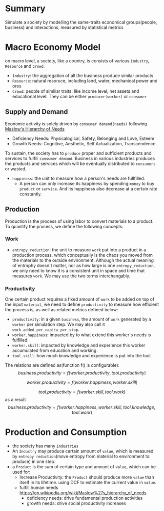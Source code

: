 # Summary
Simulate a society by modelling the same-traits economical groups(people, business) and interactions, measured by statistical metrics

# Macro Economy Model

on macro level, a society, like a country, is consists of various `Industry`, `Resource` and `Crowd`.
* `Industry`: the aggregation of all the business produce similar products
* `Resource`: natural resoruce, including land, water, mechanical power and ores
* `Crowd`: people of similiar traits: like income level, net assets and educational level. They can be either `producer(worker)` or `consumer`

## Supply and Demand
Economic activity is solely driven by `consumer demand(needs)` following [Maslow's Hierarchy of Needs](https://en.wikipedia.org/wiki/Maslow%27s_hierarchy_of_needs)
* Deficiency Needs: Physicalogical, Safety, Belonging and Love, Esteem
* Growth Needs: Cognitive, Aesthetic, Self Actualization, Transcendence

To sustain, the society has to `produce` proper and sufficient products and services to fulfill `consumer demand`. Business in various industries produces the products and services which will be eventually distributed to `consumers` or wasted.

* `happiness`: the unit to measure how a person's needs are fullfilled.
  * A person can only increase its happiness by spending `money` to buy `product` or `service`. And its happiness also decrease at a certain rate constantly.

## Production
Production is the process of using labor to convert materials to a product. To quantify the process, we define the following concepts:

### Work
* `entropy_reduction`: the unit to measure `work` put into a product in a production process, which conceptually is the chaos you moved from the materials to the outside environment. Although the actual meaning of entrophy doesn't matter, nor as how large is one `entropy_reduction`, we only need to know it is a consistent unit in space and time that measures `work`. We may use the two terms interchangably.


### Productivity
One certain product requires a fixed amount of `work` to be added on top of the input `material`, we need to define `productivity` to measure how efficient the process is, as well as related metrics defined below:

* `productivity`: in a given `business`, the amount of `work` generated by a `worker` per simulation step. We may also call it `work_added_per_capita_per_step`.
* `worker.happiness`: impacted by to what extend this worker's needs is fulfilled
* `worker.skill`: impacted by knowledge and experience this worker accumulated from education and working.
* `tool.skill`: how much knowledge and experience is put into the tool.

The relations are defined as(function f() is configurable):
$$
business.productivity = f(worker.productivity, tool.productivity)
$$

$$
worker.productivity = f(worker.happiness, worker.skill)
$$

$$
tool.productivity = f(worker.skill, tool.work)
$$
as a result
$$
business.productivity = f(worker.happiness, worker.skill, tool.knowledge, tool.work)
$$








# Production and Consumption
* the society has many `Industries`
* An `Industry` may produce certain amount of `value`, which is measured by `entropy reduction`(move entropy from material to environment to produce) in one step.
* a `Product` is the sum of certain type and amount of `value`, which can be used for:
  * Increase Productivity: the `Product` should produce more `value` than itself in its lifetime. using DCF to estimate the current value in `value`.
  * fulfill human needs https://en.wikipedia.org/wiki/Maslow%27s_hierarchy_of_needs
    * deficiency needs: drive fundamental production activities
    * growth needs: drive social productivity increases
